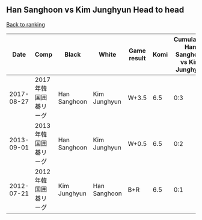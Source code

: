 ## Han Sanghoon vs Kim Junghyun Head to head

[Back to ranking](../../index.md)




| **Date** | **Comp** | **Black** | **White** | **Game result** | **Komi** | **Cumulative Han Sanghoon vs Kim Junghyun** | **Han Sanghoon streak** | **Kim Junghyun streak** | 
| --- | --- | --- | --- | --- | --- | --- | --- | --- |
| 2017-08-27 | 2017年韓国囲碁リーグ | Han Sanghoon | Kim Junghyun | W+3.5 | 6.5 | 0:3 | 0 | 3 | 
| 2013-09-01 | 2013年韓国囲碁リーグ | Han Sanghoon | Kim Junghyun | W+0.5 | 6.5 | 0:2 | 0 | 2 | 
| 2012-07-21 | 2012年韓国囲碁リーグ | Kim Junghyun | Han Sanghoon | B+R | 6.5 | 0:1 | 0 | 1 |




